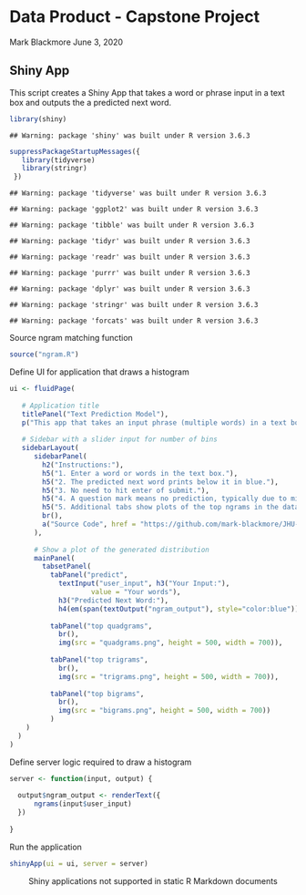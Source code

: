 Data Product - Capstone Project
================
Mark Blackmore
June 3, 2020

## Shiny App

This script creates a Shiny App that takes a word or phrase input in a
text box and outputs the a predicted next word.

``` r
library(shiny)
```

    ## Warning: package 'shiny' was built under R version 3.6.3

``` r
suppressPackageStartupMessages({
   library(tidyverse)
   library(stringr)
 })
```

    ## Warning: package 'tidyverse' was built under R version 3.6.3

    ## Warning: package 'ggplot2' was built under R version 3.6.3

    ## Warning: package 'tibble' was built under R version 3.6.3

    ## Warning: package 'tidyr' was built under R version 3.6.3

    ## Warning: package 'readr' was built under R version 3.6.3

    ## Warning: package 'purrr' was built under R version 3.6.3

    ## Warning: package 'dplyr' was built under R version 3.6.3

    ## Warning: package 'stringr' was built under R version 3.6.3

    ## Warning: package 'forcats' was built under R version 3.6.3

Source ngram matching function

``` r
source("ngram.R")
```

Define UI for application that draws a histogram

``` r
ui <- fluidPage(
   
   # Application title
   titlePanel("Text Prediction Model"),
   p("This app that takes an input phrase (multiple words) in a text box and outputs a prediction of the next word."),
   
   # Sidebar with a slider input for number of bins 
   sidebarLayout(
      sidebarPanel(
        h2("Instructions:"), 
        h5("1. Enter a word or words in the text box."),
        h5("2. The predicted next word prints below it in blue."),
        h5("3. No need to hit enter of submit."),
        h5("4. A question mark means no prediction, typically due to mis-spelling"),
        h5("5. Additional tabs show plots of the top ngrams in the dataset"),
        br(),
        a("Source Code", href = "https://github.com/mark-blackmore/JHU-Data-Science-Capstone/tree/master/ngram_match")
      ),
      
      # Show a plot of the generated distribution
      mainPanel(
        tabsetPanel(
          tabPanel("predict",
            textInput("user_input", h3("Your Input:"), 
                    value = "Your words"),
            h3("Predicted Next Word:"),
            h4(em(span(textOutput("ngram_output"), style="color:blue")))),
        
          tabPanel("top quadgrams",
            br(),
            img(src = "quadgrams.png", height = 500, width = 700)),
        
          tabPanel("top trigrams",
            br(),       
            img(src = "trigrams.png", height = 500, width = 700)),
      
          tabPanel("top bigrams",
            br(),
            img(src = "bigrams.png", height = 500, width = 700))
          )   
    )
  )
)
```

Define server logic required to draw a histogram

``` r
server <- function(input, output) {
   
  output$ngram_output <- renderText({
      ngrams(input$user_input)
  })
  
}
```

Run the application

``` r
shinyApp(ui = ui, server = server)
```

<!--html_preserve-->

<div class="muted well" style="width: 100% ; height: 400px ; text-align: center; box-sizing: border-box; -moz-box-sizing: border-box; -webkit-box-sizing: border-box;">

Shiny applications not supported in static R Markdown documents

</div>

<!--/html_preserve-->

